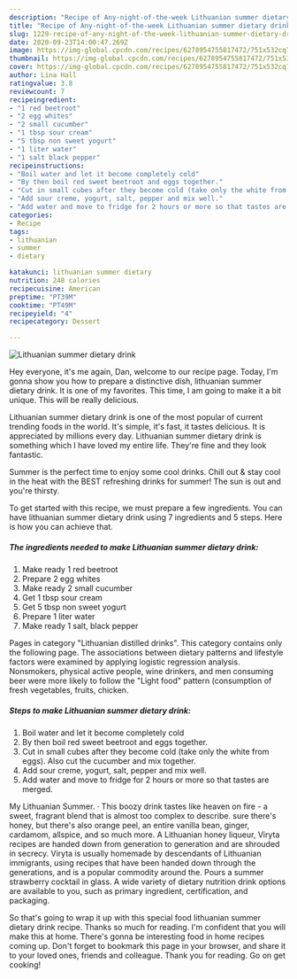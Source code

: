 ```yaml
---
description: "Recipe of Any-night-of-the-week Lithuanian summer dietary drink"
title: "Recipe of Any-night-of-the-week Lithuanian summer dietary drink"
slug: 1229-recipe-of-any-night-of-the-week-lithuanian-summer-dietary-drink
date: 2020-09-23T14:00:47.269Z
image: https://img-global.cpcdn.com/recipes/6278954755817472/751x532cq70/lithuanian-summer-dietary-drink-recipe-main-photo.jpg
thumbnail: https://img-global.cpcdn.com/recipes/6278954755817472/751x532cq70/lithuanian-summer-dietary-drink-recipe-main-photo.jpg
cover: https://img-global.cpcdn.com/recipes/6278954755817472/751x532cq70/lithuanian-summer-dietary-drink-recipe-main-photo.jpg
author: Lina Hall
ratingvalue: 3.8
reviewcount: 7
recipeingredient:
- "1 red beetroot"
- "2 egg whites"
- "2 small cucumber"
- "1 tbsp sour cream"
- "5 tbsp non sweet yogurt"
- "1 liter water"
- "1 salt black pepper"
recipeinstructions:
- "Boil water and let it become completely cold"
- "By then boil red sweet beetroot and eggs together."
- "Cut in small cubes after they become cold (take only the white from eggs). Also cut the cucumber and mix together."
- "Add sour creme, yogurt, salt, pepper and mix well."
- "Add water and move to fridge for 2 hours or more so that tastes are merged."
categories:
- Recipe
tags:
- lithuanian
- summer
- dietary

katakunci: lithuanian summer dietary 
nutrition: 248 calories
recipecuisine: American
preptime: "PT39M"
cooktime: "PT49M"
recipeyield: "4"
recipecategory: Dessert

---
```



![Lithuanian summer dietary drink](https://img-global.cpcdn.com/recipes/6278954755817472/751x532cq70/lithuanian-summer-dietary-drink-recipe-main-photo.jpg)

Hey everyone, it's me again, Dan, welcome to our recipe page. Today, I'm gonna show you how to prepare a distinctive dish, lithuanian summer dietary drink. It is one of my favorites. This time, I am going to make it a bit unique. This will be really delicious.

Lithuanian summer dietary drink is one of the most popular of current trending foods in the world. It's simple, it's fast, it tastes delicious. It is appreciated by millions every day. Lithuanian summer dietary drink is something which I have loved my entire life. They're fine and they look fantastic.

Summer is the perfect time to enjoy some cool drinks. Chill out &amp; stay cool in the heat with the BEST refreshing drinks for summer! The sun is out and you&#39;re thirsty.


To get started with this recipe, we must prepare a few ingredients. You can have lithuanian summer dietary drink using 7 ingredients and 5 steps. Here is how you can achieve that.

<!--inarticleads1-->

##### The ingredients needed to make Lithuanian summer dietary drink:

1. Make ready 1 red beetroot
1. Prepare 2 egg whites
1. Make ready 2 small cucumber
1. Get 1 tbsp sour cream
1. Get 5 tbsp non sweet yogurt
1. Prepare 1 liter water
1. Make ready 1 salt, black pepper


Pages in category &#34;Lithuanian distilled drinks&#34;. This category contains only the following page. The associations between dietary patterns and lifestyle factors were examined by applying logistic regression analysis. Nonsmokers, physical active people, wine drinkers, and men consuming beer were more likely to follow the &#34;Light food&#34; pattern (consumption of fresh vegetables, fruits, chicken. 

<!--inarticleads2-->

##### Steps to make Lithuanian summer dietary drink:

1. Boil water and let it become completely cold
1. By then boil red sweet beetroot and eggs together.
1. Cut in small cubes after they become cold (take only the white from eggs). Also cut the cucumber and mix together.
1. Add sour creme, yogurt, salt, pepper and mix well.
1. Add water and move to fridge for 2 hours or more so that tastes are merged.


My Lithuanian Summer. · This boozy drink tastes like heaven on fire - a sweet, fragrant blend that is almost too complex to describe. sure there&#39;s honey, but there&#39;s also orange peel, an entire vanilla bean, ginger, cardamom, allspice, and so much more. A Lithuanian honey liqueur, Viryta recipes are handed down from generation to generation and are shrouded in secrecy. Viryta is usually homemade by descendants of Lithuanian immigrants, using recipes that have been handed down through the generations, and is a popular commodity around the. Pours a summer strawberry cocktail in glass. A wide variety of dietary nutrition drink options are available to you, such as primary ingredient, certification, and packaging. 

So that's going to wrap it up with this special food lithuanian summer dietary drink recipe. Thanks so much for reading. I'm confident that you will make this at home. There's gonna be interesting food in home recipes coming up. Don't forget to bookmark this page in your browser, and share it to your loved ones, friends and colleague. Thank you for reading. Go on get cooking!
